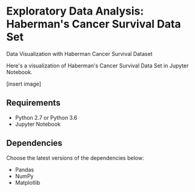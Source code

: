 # Exploratory Data Analysis: Haberman's Cancer Survival Data Set
Data Visualization with Haberman Cancer Survival Dataset


Here's a visualization of Haberman's Cancer Survival Data Set in Jupyter Notebook. 

[insert image]

## Requirements

- Python 2.7 or Python 3.6
- Jupyter Notebook

## Dependencies

Choose the latest versions of the dependencies below:

- Pandas
- NumPy
- Matplotlib

